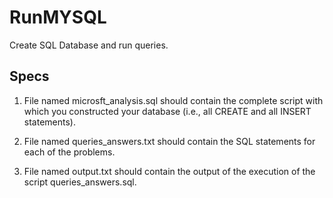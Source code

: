 # RunMYSQL
Create SQL Database and run queries.

Specs
--------


1. File named microsft_analysis.sql should contain the complete script with which you constructed your database (i.e., all CREATE and all INSERT statements).

2. File named queries_answers.txt should contain the SQL statements for each of the problems.

3. File named output.txt should contain the output of the execution of the script
queries_answers.sql.

